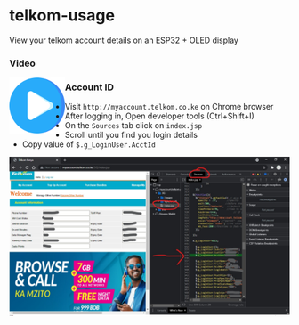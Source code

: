 # telkom-usage
 View your telkom account details on an ESP32 + OLED display
 
### Video
 
[<img src="play.png?raw=true" width=100 align=left>](https://www.linkedin.com/posts/fbiego_esp32-oled-telkom-activity-6865273096790654976-PsNW)
 
### Account ID
- Visit `http://myaccount.telkom.co.ke` on Chrome browser
- After logging in, Open developer tools (Ctrl+Shift+I)
- On the `Sources` tab click on `index.jsp`
- Scroll until you find you login details
- Copy value of `$.g_LoginUser.AcctId`

![image](image.jpg?raw=true "image")

